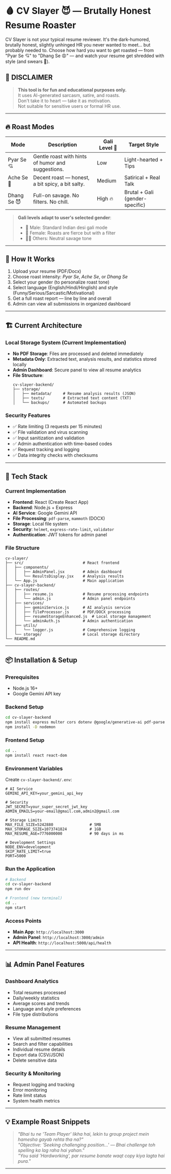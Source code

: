 # 🩸 CV Slayer 😈 — Brutally Honest Resume Roaster

CV Slayer is not your typical resume reviewer. It's the dark-humored, brutally honest, slightly unhinged HR you never wanted to meet... but probably needed to. Choose how hard you want to get roasted — from "Pyar Se 💘" to "Dhang Se 😡" — and watch your resume get shredded with style (and swears 😬).

## 🚨 DISCLAIMER
> **This tool is for fun and educational purposes only.**  
> It uses AI-generated sarcasm, satire, and roasts.  
> Don't take it to heart — take it as motivation.  
> Not suitable for sensitive users or formal HR use.

---

## 🔥 Roast Modes

| Mode         | Description                                          | Gali Level 🔞 | Target Style           |
|--------------|------------------------------------------------------|---------------|-------------------------|
| Pyar Se 💘     | Gentle roast with hints of humor and suggestions.   | Low           | Light-hearted + Tips    |
| Ache Se 😬     | Decent roast — honest, a bit spicy, a bit salty.    | Medium        | Satirical + Real Talk   |
| Dhang Se 😈    | Full-on savage. No filters. No chill.               | High 🔥       | Brutal + Gali (gender-specific) |

> **Gali levels adapt to user's selected gender**:  
> - 🧑 Male: Standard Indian desi gali mode  
> - 👩 Female: Roasts are fierce but with a filter  
> - 🧑‍🦱 Others: Neutral savage tone  

---

## 📁 How It Works

1. Upload your resume (PDF/Docx)
2. Choose roast intensity: *Pyar Se*, *Ache Se*, or *Dhang Se*
3. Select your gender (to personalize roast tone)
4. Select language (English/Hindi/Hinglish) and style (Funny/Serious/Sarcastic/Motivational)
5. Get a full roast report — line by line and overall
6. Admin can view all submissions in organized dashboard

---

## 🏗️ Current Architecture

### **Local Storage System** (Current Implementation)
- **No PDF Storage**: Files are processed and deleted immediately
- **Metadata Only**: Extracted text, analysis results, and statistics stored locally
- **Admin Dashboard**: Secure panel to view all resume analytics
- **File Structure**:
  ```
  cv-slayer-backend/
  ├── storage/
  │   ├── metadata/     # Resume analysis results (JSON)
  │   ├── texts/        # Extracted text content (TXT)
  │   └── backups/      # Automated backups
  ```

### **Security Features**
- ✅ Rate limiting (3 requests per 15 minutes)
- ✅ File validation and virus scanning
- ✅ Input sanitization and validation
- ✅ Admin authentication with time-based codes
- ✅ Request tracking and logging
- ✅ Data integrity checks with checksums

---

## 🚧 Tech Stack

### **Current Implementation**
- **Frontend**: React (Create React App)
- **Backend**: Node.js + Express
- **AI Service**: Google Gemini API
- **File Processing**: `pdf-parse`, `mammoth` (DOCX)
- **Storage**: Local file system
- **Security**: `helmet`, `express-rate-limit`, `validator`
- **Authentication**: JWT tokens for admin panel

### **File Structure**
```
cv-slayer/
├── src/                          # React frontend
│   ├── components/
│   │   ├── AdminPanel.jsx        # Admin dashboard
│   │   └── ResultsDisplay.jsx    # Analysis results
│   └── App.js                    # Main application
├── cv-slayer-backend/
│   ├── routes/
│   │   ├── resume.js             # Resume processing endpoints
│   │   └── admin.js              # Admin panel endpoints
│   ├── services/
│   │   ├── geminiService.js      # AI analysis service
│   │   ├── fileProcessor.js      # PDF/DOCX processing
│   │   ├── resumeStorageEnhanced.js  # Local storage management
│   │   └── adminAuth.js          # Admin authentication
│   ├── utils/
│   │   └── logger.js             # Comprehensive logging
│   └── storage/                  # Local storage directory
└── README.md
```

---

## 📦 Installation & Setup

### **Prerequisites**
- Node.js 16+ 
- Google Gemini API key

### **Backend Setup**
```bash
cd cv-slayer-backend
npm install express multer cors dotenv @google/generative-ai pdf-parse mammoth express-rate-limit helmet compression jsonwebtoken validator
npm install -D nodemon
```

### **Frontend Setup**
```bash
cd ..
npm install react react-dom
```

### **Environment Variables**
Create `cv-slayer-backend/.env`:
```env
# AI Service
GEMINI_API_KEY=your_gemini_api_key

# Security
JWT_SECRET=your_super_secret_jwt_key
ADMIN_EMAILS=your-email@gmail.com,admin2@gmail.com

# Storage Limits
MAX_FILE_SIZE=5242880                # 5MB
MAX_STORAGE_SIZE=1073741824          # 1GB
MAX_RESUME_AGE=7776000000            # 90 days in ms

# Development Settings
NODE_ENV=development
SKIP_RATE_LIMIT=true
PORT=5000
```

### **Run the Application**
```bash
# Backend
cd cv-slayer-backend
npm run dev

# Frontend (new terminal)
cd ..
npm start
```

### **Access Points**
- **Main App**: `http://localhost:3000`
- **Admin Panel**: `http://localhost:3000/admin`
- **API Health**: `http://localhost:5000/api/health`

---

## 📊 Admin Panel Features

### **Dashboard Analytics**
- Total resumes processed
- Daily/weekly statistics
- Average scores and trends
- Language and style preferences
- File type distributions

### **Resume Management**
- View all submitted resumes
- Search and filter capabilities
- Individual resume details
- Export data (CSV/JSON)
- Delete sensitive data

### **Security & Monitoring**
- Request logging and tracking
- Error monitoring
- Rate limit status
- System health metrics

---

## 💡 Example Roast Snippets

> _"Bhai tu ne 'Team Player' likha hai, lekin tu group project mein hamesha gayab rehta tha na?"_  
> _"Objective: 'Seeking challenging position...' — Bhai challenge toh spelling ka lag raha hai yahan."_  
> _"You said 'Hardworking', par resume banate waqt copy kiya lagta hai pura."_

---